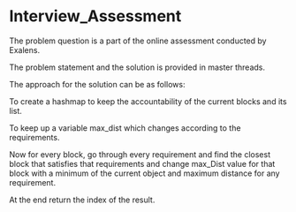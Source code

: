 # Interview_Assessment
The problem question is a part of the online assessment conducted by Exalens. 

The problem statement and the solution is provided in master threads.

The approach for the solution can be as follows:

To create a hashmap to keep the accountability of the current blocks and its list.

To keep up a variable max_dist which changes according to the requirements.

Now for every block, go through every requirement and find the closest block that satisfies that requirements and change max_Dist value for that block with a minimum of the current object and maximum distance for any requirement. 

At the end return the index of the result.

